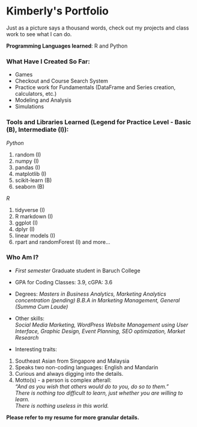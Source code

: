 # Kimberly's Portfolio
Just as a picture says a thousand words, check out my projects and class work to see what I can do.

__Programming Languages learned__: R and Python  

### What Have I Created So Far:
* Games
* Checkout and Course Search System
* Practice work for Fundamentals (DataFrame and Series creation, calculators, etc.)
* Modeling and Analysis
* Simulations

### Tools and Libraries Learned (Legend for Practice Level - Basic (B), Intermediate (I)):  
_Python_
1. random (I)
2. numpy (I)
3. pandas (I)
4. matplotlib (I)
5. scikit-learn (B)
6. seaborn (B)

_R_
1. tidyverse (I)
2. R markdown (I)
3. ggplot (I)
4. dplyr (I)
5. linear models (I)
6. rpart and randomForest (I)
and more...

### Who Am I?  
* _First semester_ Graduate student in Baruch College
* GPA for Coding Classes: 3.9, cGPA: 3.6

* Degrees: 
_Masters in Business Analytics, Marketing Analytics concentration (_pending_)_
_B.B.A in Marketing Management, General (Summa Cum Laude)_
* Other skills:  
_Social Media Marketing, WordPress Website Management using User Interface, Graphic Design, Event Planning, SEO optimization, Market Research_  
* Interesting traits:
1. Southeast Asian from Singapore and Malaysia
2. Speaks two non-coding languages: English and Mandarin
3. Curious and always digging into the details. 
4. Motto(s) - a person is complex afterall:  
_“And as you wish that others would do to you, do so to them.”_   
_There is nothing too difficult to learn, just whether you are willing to learn._  
_There is nothing useless in this world._  

__Please refer to my resume for more granular details.__
